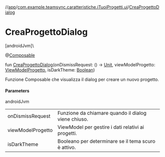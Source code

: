 //[app](../../index.md)/[com.example.teamsync.caratteristiche.iTuoiProgetti.ui](index.md)/[CreaProgettoDialog](-crea-progetto-dialog.md)

# CreaProgettoDialog

[androidJvm]\

@[Composable](https://developer.android.com/reference/kotlin/androidx/compose/runtime/Composable.html)

fun [CreaProgettoDialog](-crea-progetto-dialog.md)(onDismissRequest: () -&gt; [Unit](https://kotlinlang.org/api/latest/jvm/stdlib/kotlin/-unit/index.html), viewModelProgetto: [ViewModelProgetto](../com.example.teamsync.caratteristiche.iTuoiProgetti.data.viewModel/-view-model-progetto/index.md), isDarkTheme: [Boolean](https://kotlinlang.org/api/latest/jvm/stdlib/kotlin/-boolean/index.html))

Funzione Composable che visualizza il dialog per creare un nuovo progetto.

#### Parameters

androidJvm

| | |
|---|---|
| onDismissRequest | Funzione da chiamare quando il dialog viene chiuso. |
| viewModelProgetto | ViewModel per gestire i dati relativi ai progetti. |
| isDarkTheme | Booleano per determinare se il tema scuro è attivo. |
